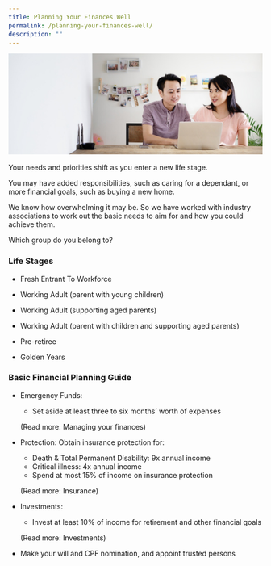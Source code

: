 ```yaml
---
title: Planning Your Finances Well
permalink: /planning-your-finances-well/
description: ""
---
```

![Are Your Planning Your Finances](/images/Are%20You%20Planning%20Your%20Finances/planning%20your%20finances.jfif)

Your needs and priorities shift as you enter a new life stage. 

You may have added responsibilities, such as caring for a dependant, or more financial goals, such as buying a new home. 

We know how overwhelming it may be. So we have worked with industry associations to work out the basic needs to aim for and how you could achieve them. 

Which group do you belong to?

### Life Stages

* Fresh Entrant To Workforce

* Working Adult (parent with young children)

* Working Adult (supporting aged parents)

* Working Adult (parent with children and supporting aged parents)

* Pre-retiree

* Golden Years

### Basic Financial Planning Guide

* Emergency Funds: 
	* Set aside at least three to six months’ worth of expenses 
	
	(Read more: Managing your finances)

* Protection: Obtain insurance protection for:
	* Death & Total Permanent Disability: 9x annual income
	* Critical illness: 4x annual income
	* Spend at most 15% of income on insurance protection
	
	(Read more: Insurance)
* Investments: 
	* Invest at least 10% of income for retirement and other financial goals
	
	(Read more: Investments)


* Make your will and CPF nomination, and appoint trusted persons